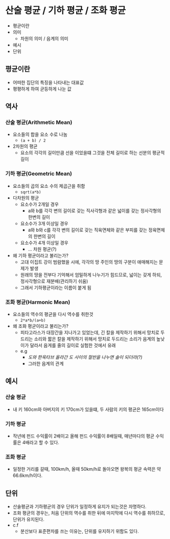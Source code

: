 # 산술 평균 / 기하 평균 / 조화 평균

- 평균이란
- 의미
  - 차원의 의미 / 음계의 의미
- 예시
- 단위

## 평균이란

- 어떠한 집단의 특징을 나타내는 대표값
- 평평하게 하여 균등하게 나눈 값

## 역사

### 산술 평균(Arithmetic Mean)

- 요소들의 합을 요소 수로 나눔
  - `(a + b) / 2`
- 2차원의 평균
  - 요소의 각각의 길이만큼 선을 이었을떄 그것을 전체 길이로 하는 선분의 평균적 길이

### 기하 평균(Geometric Mean)

- 요소들의 곱의 요소 수의 제곱근을 취함
  - `sqrt(a*b)`
- 다차원의 평균
  - 요소수가 2개일 경우
    - a와 b를 각각 변의 길이로 갖는 직사각형과 같은 넓이를 갖는 정사각형의 한변의 길이
  - 요소수가 3개 이상일 경우
    - a와 b와 c를 각각 변의 길이로 갖는 직육면체와 같은 부피를 갖는 정육면체의 한변의 길이
  - 요소수가 4개 이상일 경우
    - ... 차원 평균(?)
- 왜 기하 평균이라고 불리는가?
  - 고대 이집트 강이 범람했을 시에, 각각의 땅 주인의 땅의 구분이 애매해지는 문제가 발생
  - 원래의 땅을 전부다 기억해서 엄밀하게 나누기가 힘드므로, 넓이는 갖게 하되, 정사각형으로 재분배(관리하기 쉬움)
  - 그래서 기하평균이라는 이름이 붙게 됨

### 조화 평균(Harmonic Mean)

- 요소들의 역수의 평균을 다시 역수를 취한것
  - `2*a*b/(a+b)`
- 왜 조화 평균이라고 불리는가?
  - 피타고라스가 대장간을 지나가고 있었는데, 긴 칼을 제작하기 위해서 망치로 두드리는 소리와 짧은 칼을 제작하기 위해서 망치로 두드리는 소리가 음계의 높낮이가 달라서 음게를 줄의 길이로 실험한 것에서 유래
  - e.g
    - *도와 한옥타브 올라간 도 사이의 절반을 나누면 솔이 되더라(?)*
    - 그러한 음계의 관계

## 예시

### 산술 평균

- 내 키 160cm와 아버지의 키 170cm가 있을떄, 두 사람의 키의 평균은 165cm이다

### 기하 평균

- 작년에 펀드 수익률이 2배이고 올해 펀드 수익률이 8배일때, 매년마다의 평균 수익률은 4배라고 할 수 있다.

### 조화 평균

- 일정한 거리를 갈때, 100km/h, 올때 50km/h로 돌아오면 왕복의 평균 속력은 약 66.6km/h이다.

## 단위

- 산술평균과 기하평균의 경우 단위가 일정하게 유지가 되는것은 자명하다.
- 조화 평균의 경우는, 처음 단위의 역수를 취한 뒤에 마지막에 다시 역수를 취하므로, 단위가 유지된다.
- c.f
  - 분산보다 표준편차를 쓰는 이유는, 단위를 유지하기 위함도 있다.
